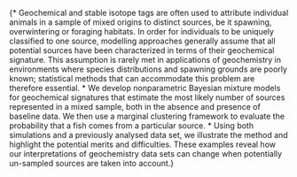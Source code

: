 ---
---
{* Geochemical and stable isotope tags are often used to attribute individual animals in a sample of mixed origins to distinct sources, be it spawning, overwintering or foraging habitats. In order for individuals to be uniquely classified to one source, modelling approaches generally assume that all potential sources have been characterized in terms of their geochemical signature. This assumption is rarely met in applications of geochemistry in environments where species distributions and spawning grounds are poorly known; statistical methods that can accommodate this problem are therefore essential. * We develop nonparametric Bayesian mixture models for geochemical signatures that estimate the most likely number of sources represented in a mixed sample, both in the absence and presence of baseline data. We then use a marginal clustering framework to evaluate the probability that a fish comes from a particular source. * Using both simulations and a previously analysed data set, we illustrate the method and highlight the potential merits and difficulties. These examples reveal how our interpretations of geochemistry data sets can change when potentially un-sampled sources are taken into account.}